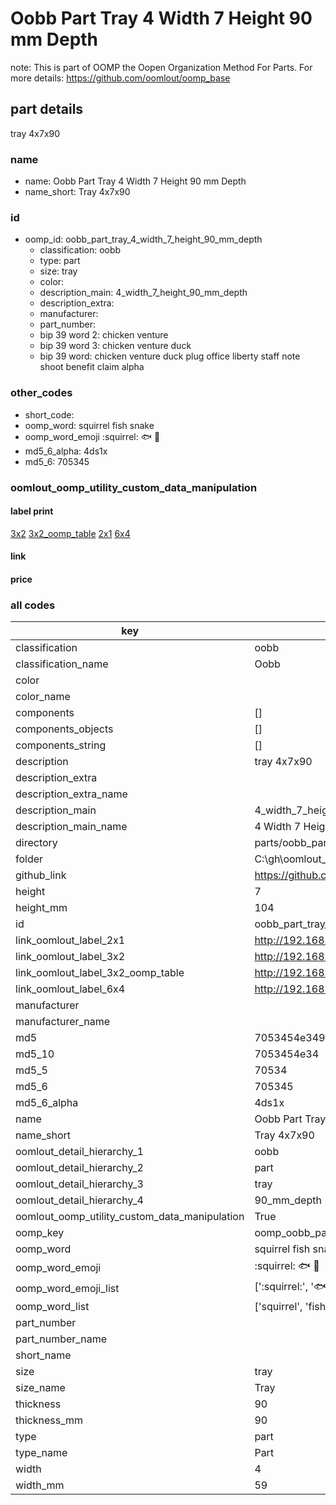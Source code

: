 # Oobb Part Tray 4 Width 7 Height 90 mm Depth  

note: This is part of OOMP the Oopen Organization Method For Parts. For more details: https://github.com/oomlout/oomp_base

##  part details
  



tray 4x7x90



### name
* name: Oobb Part Tray 4 Width 7 Height 90 mm Depth
* name_short: Tray 4x7x90 
### id
* oomp_id: oobb_part_tray_4_width_7_height_90_mm_depth
  * classification: oobb
  * type: part
  * size: tray
  * color: 
  * description_main: 4_width_7_height_90_mm_depth
  * description_extra: 
  * manufacturer: 
  * part_number: 
  * bip 39 word 2: chicken venture
  * bip 39 word 3: chicken venture duck
  * bip 39 word: chicken venture duck plug office liberty staff note shoot benefit claim alpha

### other_codes
* short_code: 
* oomp_word: squirrel fish snake
* oomp_word_emoji :squirrel: :fish: :snake:
* md5_6_alpha: 4ds1x
* md5_6: 705345






### oomlout_oomp_utility_custom_data_manipulation
#### label print
[3x2](http://192.168.1.245:1112/?label=oomp%204ds1x)
[3x2_oomp_table](http://192.168.1.108:1112/?label=oomp%204ds1x)
[2x1](http://192.168.1.242:1112/?label=oomp%204ds1x)
[6x4](http://192.168.1.55:1112/?label=oomp%204ds1x)    

#### link

                              

#### price







### all codes 
| key | value |  
| --- | --- |  
| classification | oobb |  
| classification_name | Oobb |  
| color |  |  
| color_name |  |  
| components | [] |  
| components_objects | [] |  
| components_string | [] |  
| description | tray 4x7x90 |  
| description_extra |  |  
| description_extra_name |  |  
| description_main | 4_width_7_height_90_mm_depth |  
| description_main_name | 4 Width 7 Height 90 mm Depth |  
| directory | parts/oobb_part_tray_4_width_7_height_90_mm_depth |  
| folder | C:\gh\oomlout_oobb_version_4_generated_parts\parts\oobb_part_tray_4_width_7_height_90_mm_depth |  
| github_link | https://github.com/oomlout/oomlout_oomp_part_src/tree/main/parts/oobb_part_tray_4_width_7_height_90_mm_depth |  
| height | 7 |  
| height_mm | 104 |  
| id | oobb_part_tray_4_width_7_height_90_mm_depth |  
| link_oomlout_label_2x1 | http://192.168.1.242:1112/?label=oomp%204ds1x |  
| link_oomlout_label_3x2 | http://192.168.1.245:1112/?label=oomp%204ds1x |  
| link_oomlout_label_3x2_oomp_table | http://192.168.1.108:1112/?label=oomp%204ds1x |  
| link_oomlout_label_6x4 | http://192.168.1.55:1112/?label=oomp%204ds1x |  
| manufacturer |  |  
| manufacturer_name |  |  
| md5 | 7053454e3496ba8203ccca6c87bc913d |  
| md5_10 | 7053454e34 |  
| md5_5 | 70534 |  
| md5_6 | 705345 |  
| md5_6_alpha | 4ds1x |  
| name | Oobb Part Tray 4 Width 7 Height 90 mm Depth |  
| name_short | Tray 4x7x90  |  
| oomlout_detail_hierarchy_1 | oobb |  
| oomlout_detail_hierarchy_2 | part |  
| oomlout_detail_hierarchy_3 | tray |  
| oomlout_detail_hierarchy_4 | 90_mm_depth |  
| oomlout_oomp_utility_custom_data_manipulation | True |  
| oomp_key | oomp_oobb_part_tray_4_width_7_height_90_mm_depth |  
| oomp_word | squirrel fish snake |  
| oomp_word_emoji | :squirrel: :fish: :snake: |  
| oomp_word_emoji_list | [':squirrel:', ':fish:', ':snake:'] |  
| oomp_word_list | ['squirrel', 'fish', 'snake'] |  
| part_number |  |  
| part_number_name |  |  
| short_name |  |  
| size | tray |  
| size_name | Tray |  
| thickness | 90 |  
| thickness_mm | 90 |  
| type | part |  
| type_name | Part |  
| width | 4 |  
| width_mm | 59 |  
